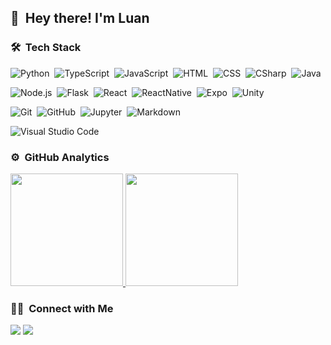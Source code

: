 
## 👋 &nbsp;Hey there! I'm Luan

### 🛠 &nbsp;Tech Stack

![Python](https://img.shields.io/badge/-Python-05122A?style=flat&logo=python)&nbsp;
![TypeScript](https://img.shields.io/badge/-TypeScript-05122A?style=flat&logo=typescript)&nbsp;
![JavaScript](https://img.shields.io/badge/-JavaScript-05122A?style=flat&logo=javascript)&nbsp;
![HTML](https://img.shields.io/badge/-HTML-05122A?style=flat&logo=HTML5)&nbsp;
![CSS](https://img.shields.io/badge/-CSS-05122A?style=flat&logo=CSS3&logoColor=1572B6)&nbsp;
![CSharp](https://img.shields.io/badge/-C%23-05122A?style=flat&logo=csharp&logoColor=058E0C)&nbsp;
![Java](https://img.shields.io/badge/-Java-05122A?style=flat&logo=java&logoColor=E01E23)&nbsp;

![Node.js](https://img.shields.io/badge/-Node.js-05122A?style=flat&logo=node.js)&nbsp;
![Flask](https://img.shields.io/badge/-Flask-05122A?style=flat&logo=flask)&nbsp;
![React](https://img.shields.io/badge/-React-05122A?style=flat&logo=react)&nbsp;
![ReactNative](https://img.shields.io/badge/-React%20Native-05122A?style=flat&logo=react)&nbsp;
![Expo](https://img.shields.io/badge/-Expo-05122A?style=flat&logo=expo)&nbsp;
![Unity](https://img.shields.io/badge/-Unity-05122A?style=flat&logo=unity&logoColor=F5F5F5)&nbsp;

![Git](https://img.shields.io/badge/-Git-05122A?style=flat&logo=git)&nbsp;
![GitHub](https://img.shields.io/badge/-GitHub-05122A?style=flat&logo=github)&nbsp;
![Jupyter](https://img.shields.io/badge/-Jupyter-05122A?style=flat&logo=jupyter)&nbsp;
![Markdown](https://img.shields.io/badge/-Markdown-05122A?style=flat&logo=markdown)&nbsp;

<!-- ![Android](https://img.shields.io/badge/-Android-05122A?style=flat&logo=android&logoColor=green)&nbsp;
![iOS](https://img.shields.io/badge/-iOS-05122A?style=flat&logo=apple&logoColor=C1C1C1)&nbsp;
![Windows](https://img.shields.io/badge/-Windows-05122A?style=flat&logo=windows&logoColor=0AA9E1)&nbsp;
![Web](https://img.shields.io/badge/-Web-05122A?style=flat&logo=web&logoColor=white)&nbsp; -->

![Visual Studio Code](https://img.shields.io/badge/-Visual%20Studio%20Code-05122A?style=flat&logo=visual-studio-code&logoColor=007ACC)&nbsp;

### ⚙️ &nbsp;GitHub Analytics

<a href="https://github.com/luanws">
    <img height="180em" src="https://github-readme-stats.vercel.app/api?username=luanws&theme=algolia&show_icons=true&count_private=true&include_all_commits=true"/>
    <img height="180em" src="https://github-readme-stats.vercel.app/api/top-langs/?username=luanws&layout=compact&theme=algolia&langs_count=6"/>
</a>


### 🤝🏻 &nbsp;Connect with Me

<a href="https://linkedin.com/in/luanws"><img src="https://img.shields.io/badge/-Luan Silveira-0077B5?style=flat&logo=linkedin&logoColor=white"/></a>
<a href="mailto:luan.w.silveira@gmail.com"><img src="https://img.shields.io/badge/-luan.w.silveira@gmail.com-D14836?style=flat&logo=gmail&logoColor=white"/></a>